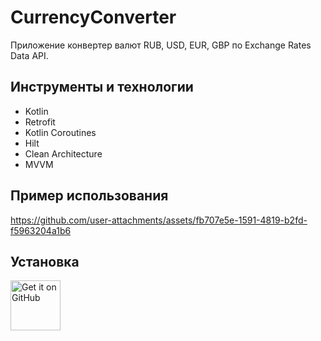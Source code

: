 # CurrencyConverter
Приложение конвертер валют RUB, USD, EUR, GBP по Exchange Rates Data API.

## Инструменты и технологии
- Kotlin
- Retrofit
- Kotlin Coroutines
- Hilt
- Clean Architecture
- MVVM

## Пример использования

https://github.com/user-attachments/assets/fb707e5e-1591-4819-b2fd-f5963204a1b6


## Установка
[<img src="https://github.com/lzaytseva/PlaylistMaker/assets/121244389/0fc85bcc-e88f-4ac8-a3fa-cf0fa9fbcd08"
    alt="Get it on GitHub"
    height="80">](https://github.com/DimaK21/CurrencyConverter/releases/latest)


